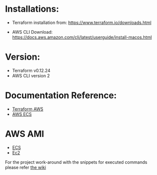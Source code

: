 # Installations:
* Terraform installation from:
https://www.terraform.io/downloads.html

* AWS CLI Download:
https://docs.aws.amazon.com/cli/latest/userguide/install-macos.html


# Version:
* Terraform v0.12.24
* AWS CLI version 2

# Documentation Reference:
* [Terraform AWS](https://registry.terraform.io/providers/hashicorp/aws/latest/docs)
* [AWS ECS](https://docs.aws.amazon.com/ec2/index.html)

# AWS AMI
* [ECS](https://docs.aws.amazon.com/AmazonECS/latest/developerguide/ecs-optimized_AMI.html)
* [Ec2](https://cloud-images.ubuntu.com/locator/ec2/)

For the project work-around with the snippets for executed commands please refer [the wiki](https://github.com/goutam2805/exe/wiki)
